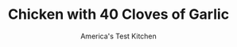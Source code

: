 ---
layout: ../../layouts/MarkdownPostLayout.astro
title: Chicken with 40 Cloves of Garlic
author: America's Test Kitchen
pubDate: 2023-03-15
description: "It sounds almost inedible, but assuming you can get normally harsh-tasting garlic to turn mellow and sweet, you’ll understand how this dish became a French classic."
image_url: https://res.cloudinary.com/hksqkdlah/image/upload/ar_1:1,c_fill,dpr_2.0,f_auto,fl_lossy.progressive.strip_profile,g_faces:auto,q_auto:low,w_344/10539_sfs-chickenwithfortyclovesofgarlic-11
tags: ["Main Courses","Chicken"]
calories: 2934
protein: 43
carbohydrates: 16
fats: 
fiber: 1
ingredients: ["40 , garlic cloves, peeled","2 teaspoons, vegetable oil","1/2 teaspoon, sugar","8 (5- to 7-ounce) bone-in, chicken thighs, trimmed",", Salt and pepper","1/2 cup, dry sherry","3/4 cup, low-sodium chicken broth","1/2 cup, heavy cream","2 teaspoons, cornstarch dissolved in 1 tablespoon water","2 sprigs, fresh thyme","1 , bay leaf"]
serves: 4
time: "1¼ hours"
instructions: ["Adjust oven rack to upper-middle position and heat oven to 450 degrees. Toss garlic in bowl with 1 teaspoon oil and sugar. Microwave garlic until slightly softened, with light brown spotting, about 4 minutes, stirring halfway through microwaving.","Pat chicken dry with paper towels and season with 1 teaspoon salt and 1/2 teaspoon pepper. Heat remaining 1 teaspoon oil in 12-inch ovensafe skillet over medium-high heat until just smoking. Place chicken in skillet, skin side down, and cook until skin is well browned, 7 to 10 minutes. Transfer to plate, skin side up. Pour off all but 1 tablespoon fat from skillet. Reduce heat to medium-low, add garlic, and cook until evenly browned, about 1 minute.","Off heat, add sherry to skillet. Return skillet to medium heat and bring sherry to simmer, scraping up any browned bits. Cook until sherry coats garlic and pan is nearly dry, about 4 minutes. Stir in broth, cream, cornstarch mixture, thyme, and bay leaf and simmer until slightly thickened, about 3 minutes. Return chicken to skillet, skin side up, with any accumulated juices. Transfer skillet to oven and bake until chicken registers 175 degrees, 18 to 22 minutes.","Transfer chicken and half of garlic to serving dish. Discard thyme and bay leaf. Using potato masher, mash remaining garlic into sauce, and season with salt and pepper to taste. Pour half of sauce around chicken. Serve, passing remaining sauce separately."]
nutrition: ["707 mg Potassium","457 mg Phosphorus","107 mg Calcium","2 mg Iron","59 mg Magnesium","1081 mg Sodium","3 mg Zinc","53 g Fat","11 mg Niacin (B3)","21 g Monounsaturated","9 g Polyunsaturated","12 mg Vitamin C","274 mg Cholesterol","17 g Saturated","1 g Fiber","10 µg Folate (food)","1 g Sugars","8 µg Vitamin K","246 g Water","16 g Carbs","10 µg Folate equivalent (total)","43 g Protein","1 mg Vitamin E","1 µg Vitamin B12","1 mg Vitamin B6","181 µg Vitamin A","733 kcal Energy","2934 calories"]
notes: "You will need three or four heads of garlic to yield 40 cloves. You can substitute four bone-in, skin-on chicken breasts (halved crosswise) for the thighs, but reduce the cooking time in step 3 to 15 to 20 minutes."
---